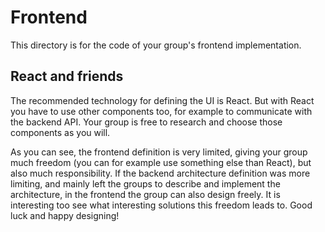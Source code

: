 # Frontend

This directory is for the code of your group's frontend implementation.

## React and friends
The recommended technology for defining the UI is React. But with React you have to use other components too, for example to communicate with the backend API. Your group 
is free to research and choose those components as you will.

As you can see, the frontend definition is very limited, giving your group much freedom (you can for example use something else than React), but also much responsibility. 
If the backend architecture definition was more limiting, and mainly left the groups to describe and implement the architecture, in the frontend the group can also design freely. 
It is interesting too see what interesting solutions this
 freedom leads to. Good luck and happy designing!
